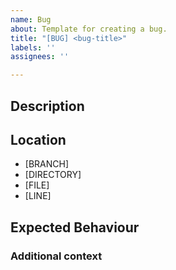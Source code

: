 ```yaml
---
name: Bug
about: Template for creating a bug.
title: "[BUG] <bug-title>"
labels: ''
assignees: ''

---
```


<!-- Short summary sentence of bug -->

## Description
<!-- A clear and concise bullet point description of what the bug is. -->

## Location
- [BRANCH]
- [DIRECTORY]
- [FILE]
- [LINE]

## Expected Behaviour
<!-- What should have happened? -->

### Additional context
<!-- Add any other context about the problem here. -->
